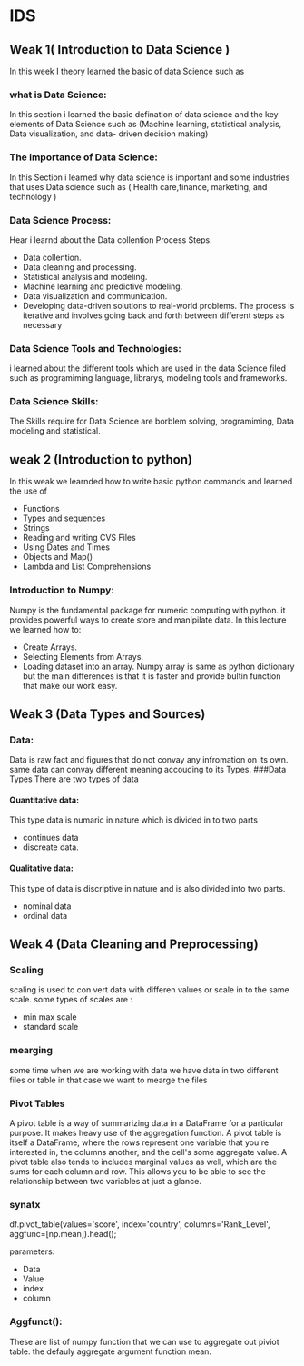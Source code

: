 # IDS
## Weak 1( Introduction to Data Science )

In this week I theory learned the basic of data Science such as 
### what is Data Science:
In this section i learned the basic defination of data science and the key elements of Data Science such as (Machine learning, statistical analysis, Data visualization, and data-
driven decision making)

### The importance of Data Science:
In this Section i learned why data science is important and some industries that uses Data science such as ( Health care,finance, marketing, and technology )

### Data Science Process:
Hear i learnd about the Data collention Process Steps.
* Data collention.
* Data cleaning and processing.  
* Statistical analysis and modeling.
* Machine learning and predictive modeling.
* Data visualization and communication.
* Developing data-driven solutions to real-world problems.
The process is iterative and involves going back and forth between different steps as necessary
### Data Science Tools and Technologies:
i learned about the different tools which are used in the data Science filed such as programiming language, librarys, modeling tools and frameworks.
### Data Science Skills:
The Skills require for Data Science are borblem solving, programiming, Data modeling and statistical.

## weak 2 (Introduction to python)
In this weak we learnded how to write basic python commands and learned the use of 
* Functions
* Types and sequences
* Strings
* Reading and writing CVS Files
* Using Dates and Times
* Objects and Map()
* Lambda and List Comprehensions

### Introduction to Numpy:
Numpy is the fundamental package for numeric computing with python. it provides powerful ways to create store and manipilate data. In this lecture we learned how to:
* Create Arrays.
* Selecting Elements from Arrays.
* Loading dataset into an array.
Numpy array is same as python dictionary but the main differences is that it is faster and provide bultin function that make our work easy.
## Weak 3 (Data Types and Sources)
### Data:
 Data is raw fact and figures that do not convay any infromation on its own. same data can convay different meaning accouding to its Types. 
 ###Data Types
 There are two types of data
 #### Quantitative data:
 This type data is numaric in nature which is divided in to two parts 
 * continues data
 * discreate data.

 #### Qualitative data:
 This type of data is discriptive in nature and is also divided into two parts.
 * nominal data
 * ordinal data

## Weak 4 (Data Cleaning and Preprocessing)
### Scaling
scaling is used to con vert data with differen values or scale in to the same scale. 
some types of scales are :
* min max scale
* standard scale
### mearging
some time when we are working with data we have data in two different files or table in that case we want to mearge the files

### Pivot Tables

A pivot table is a way of summarizing data in a DataFrame for a particular purpose. It makes heavy use of the aggregation function. A pivot table is itself a DataFrame, where the rows represent one variable that you're interested in, the columns another, and the cell's some aggregate value. A pivot table also tends to includes marginal values as well, which are the sums for each column and row. This allows you to be able to see the relationship between two variables at just a glance.
### synatx 
df.pivot_table(values='score', index='country', columns='Rank_Level', aggfunc=[np.mean]).head();

parameters:
* Data
* Value 
* index
* column
### Aggfunct():
These are list of numpy function that we can use to aggregate out piviot table. the defauly aggregate argument function mean.
  

